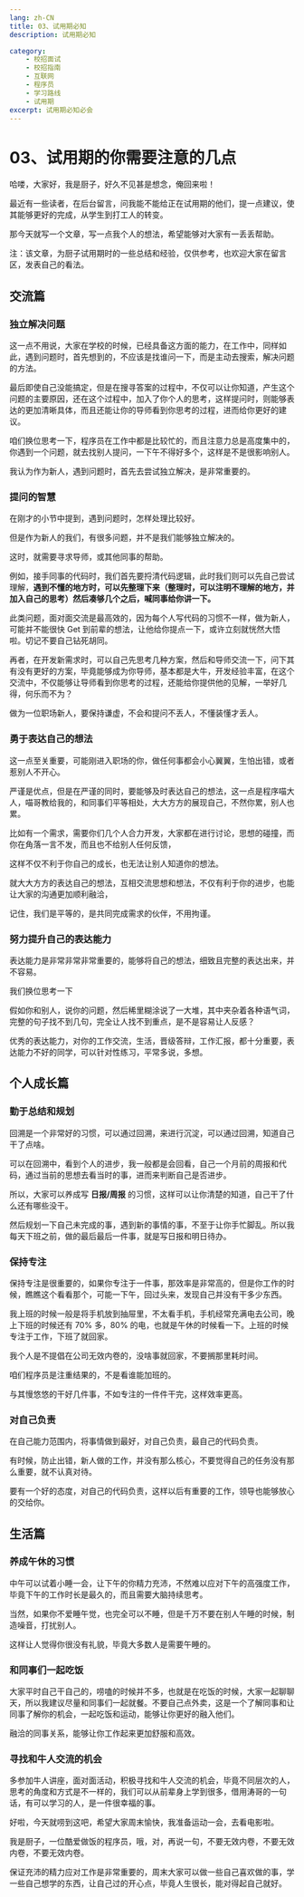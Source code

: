 ```yaml
---
lang: zh-CN
title: 03、试用期必知
description: 试用期必知

category: 
    - 校招面试
    - 校招指南
    - 互联网
    - 程序员
    - 学习路线
    - 试用期
excerpt: 试用期必知必会
---
```





# 03、试用期的你需要注意的几点

哈喽，大家好，我是厨子，好久不见甚是想念，俺回来啦！

最近有一些读者，在后台留言，问我能不能给正在试用期的他们，提一点建议，使其能够更好的完成，从学生到打工人的转变。

那今天就写一个文章，写一点我个人的想法，希望能够对大家有一丢丢帮助。

注：该文章，为厨子试用期时的一些总结和经验，仅供参考，也欢迎大家在留言区，发表自己的看法。



## 交流篇

### 独立解决问题

这一点不用说，大家在学校的时候，已经具备这方面的能力，在工作中，同样如此，遇到问题时，首先想到的，不应该是找谁问一下，而是主动去搜索，解决问题的方法。

最后即使自己没能搞定，但是在搜寻答案的过程中，不仅可以让你知道，产生这个问题的主要原因，还在这个过程中，加入了你个人的思考，这样提问时，则能够表达的更加清晰具体，而且还能让你的导师看到你思考的过程，进而给你更好的建议。

咱们换位思考一下，程序员在工作中都是比较忙的，而且注意力总是高度集中的，你遇到一个问题，就去找别人提问，一下午不得好多个，这样是不是很影响别人。

我认为作为新人，遇到问题时，首先去尝试独立解决，是非常重要的。

### 提问的智慧

在刚才的小节中提到，遇到问题时，怎样处理比较好。

但是作为新人的我们，有很多问题，并不是我们能够独立解决的。

这时，就需要寻求导师，或其他同事的帮助。

例如，接手同事的代码时，我们首先要捋清代码逻辑，此时我们则可以先自己尝试理解，**遇到不懂的地方时，可以先整理下来（整理时，可以注明不理解的地方，并加入自己的思考）然后凑够几个之后，喊同事给你讲一下。**

此类问题，面对面交流是最高效的，因为每个人写代码的习惯不一样，做为新人，可能并不能很快 Get 到前辈的想法，让他给你提点一下，或许立刻就恍然大悟啦。切记不要自己钻死胡同。

再者，在开发新需求时，可以自己先思考几种方案，然后和导师交流一下，问下其有没有更好的方案，毕竟能够成为你导师，基本都是大牛，开发经验丰富，在这个交流中，不仅能够让导师看到你思考的过程，还能给你提供他的见解，一举好几得，何乐而不为？

做为一位职场新人，要保持谦虚，不会和提问不丢人，不懂装懂才丢人。

### 勇于表达自己的想法

这一点至关重要，可能刚进入职场的你，做任何事都会小心翼翼，生怕出错，或者惹别人不开心。

严谨是优点，但是在严谨的同时，要能够及时表达自己的想法，这一点是程序喵大人，喵哥教给我的，和同事们平等相处，大大方方的展现自己，不然你累，别人也累。

比如有一个需求，需要你们几个人合力开发，大家都在进行讨论，思想的碰撞，而你在角落一言不发，而且也不给别人任何反馈，

 这样不仅不利于你自己的成长，也无法让别人知道你的想法。

就大大方方的表达自己的想法，互相交流思想和想法，不仅有利于你的进步，也能让大家的沟通更加顺利融洽，

记住，我们是平等的，是共同完成需求的伙伴，不用拘谨。



### 努力提升自己的表达能力

表达能力是非常非常非常重要的，能够将自己的想法，细致且完整的表达出来，并不容易。

我们换位思考一下

假如你和别人，说你的问题，然后稀里糊涂说了一大堆，其中夹杂着各种语气词，完整的句子找不到几句，完全让人找不到重点，是不是容易让人反感？

优秀的表达能力，对你的工作交流，生活，晋级答辩，工作汇报，都十分重要，表达能力不好的同学，可以针对性练习，平常多说，多想。



## 个人成长篇

### 勤于总结和规划

回溯是一个非常好的习惯，可以通过回溯，来进行沉淀，可以通过回溯，知道自己干了点啥。

可以在回溯中，看到个人的进步，我一般都是会回看，自己一个月前的周报和代码，通过当前的思想去看当时的事，进而来判断自己是否进步。

所以，大家可以养成写 **日报/周报** 的习惯，这样可以让你清楚的知道，自己干了什么还有哪些没干。

然后规划一下自己未完成的事，遇到新的事情的事，不至于让你手忙脚乱。所以我每天下班之前，做的最后最后一件事，就是写日报和明日待办。



### 保持专注

保持专注是很重要的，如果你专注于一件事，那效率是非常高的，但是你工作的时候，瞧瞧这个看看那个，可能一下午，回过头来，发现自己并没有干多少东西。

我上班的时候一般是将手机放到抽屉里，不太看手机，手机经常充满电去公司，晚上下班的时候还有 70% 多，80% 的电，也就是午休的时候看一下。上班的时候专注于工作，下班了就回家。

我个人是不提倡在公司无效内卷的，没啥事就回家，不要搁那里耗时间。

咱们程序员是注重结果的，不是看谁能加班的。

与其慢悠悠的干好几件事，不如专注的一件件干完，这样效率更高。

### 对自己负责

在自己能力范围内，将事情做到最好，对自己负责，最自己的代码负责。

有时候，防止出错，新人做的工作，并没有那么核心，不要觉得自己的任务没有那么重要，就不认真对待。

要有一个好的态度，对自己的代码负责，这样以后有重要的工作，领导也能够放心的交给你。

## 生活篇

### 养成午休的习惯

中午可以试着小睡一会，让下午的你精力充沛，不然难以应对下午的高强度工作，毕竟下午的工作时长是最久的，而且需要大脑持续思考。

当然，如果你不爱睡午觉，也完全可以不睡，但是千万不要在别人午睡的时候，制造噪音，打扰别人。

这样让人觉得你很没有礼貌，毕竟大多数人是需要午睡的。

### 和同事们一起吃饭

大家平时自己干自己的，唠嗑的时候并不多，也就是在吃饭的时候，大家一起聊聊天，所以我建议尽量和同事们一起就餐。不要自己点外卖，这是一个了解同事和让同事了解你的机会，一起吃饭和运动，能够让你更好的融入他们。

融洽的同事关系，能够让你工作起来更加舒服和高效。

### 寻找和牛人交流的机会

多参加牛人讲座，面对面活动，积极寻找和牛人交流的机会，毕竟不同层次的人，思考的角度和方式是不一样的，我们可以从前辈身上学到很多，借用涛哥的一句话，有可以学习的人，是一件很幸福的事。

好啦，今天就唠到这吧，希望大家周末愉快，我准备运动一会，去看电影啦。

我是厨子，一位酷爱做饭的程序员，哦，对，再说一句，不要无效内卷，不要无效内卷，不要无效内卷。

保证充沛的精力应对工作是非常重要的，周末大家可以做一些自己喜欢做的事，学一些自己想学的东西，让自己过的开心点，毕竟人生很长，能对得起自己就好。

